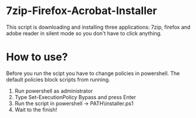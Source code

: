 # 7zip-Firefox-Acrobat-Installer

This script is downloading and installing three applications: 7zip, firefox and adobe reader in silent mode so you don't have to click anything.

# How to use?

Before you run the scipt you have to change policies in powershell. The default policies block scripts from running.

1. Run powershell as administrator
2. Type Set-ExecutionPolicy Bypass and press Enter
3. Run the script in powershell -> PATH\installer.ps1
4. Wait to the finish!

